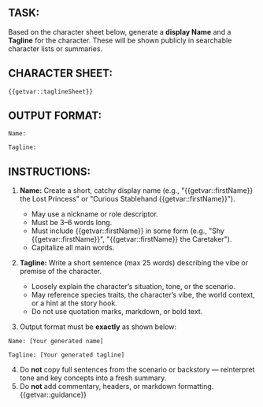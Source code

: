 ## **TASK:**
Based on the character sheet below, generate a **display Name** and a **Tagline** for the character. These will be shown publicly in searchable character lists or summaries.

## **CHARACTER SHEET:**
```
{{getvar::taglineSheet}}
```

## **OUTPUT FORMAT:**
```
Name:

Tagline:
```

## **INSTRUCTIONS:**
1. **Name:** Create a short, catchy display name (e.g., "{{getvar::firstName}} the Lost Princess" or "Curious Stablehand {{getvar::firstName}}").
   - May use a nickname or role descriptor.
   - Must be 3–6 words long.
   - Must include {{getvar::firstName}} in some form (e.g., "Shy {{getvar::firstName}}", "{{getvar::firstName}} the Caretaker").
   - Capitalize all main words.

2. **Tagline:** Write a short sentence (max 25 words) describing the vibe or premise of the character.
   - Loosely explain the character’s situation, tone, or the scenario.
   - May reference species traits, the character’s vibe, the world context, or a hint at the story hook.
   - Do not use quotation marks, markdown, or bold text.

3. Output format must be **exactly** as shown below:
```
Name: [Your generated name]

Tagline: [Your generated tagline]
```

4. Do **not** copy full sentences from the scenario or backstory — reinterpret tone and key concepts into a fresh summary.
5. Do **not** add commentary, headers, or markdown formatting.
{{getvar::guidance}}